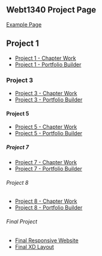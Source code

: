 ## Webt1340 Project Page

<a href="example/index.html">Example Page</a>
<h2>Project 1</h2>
<ul>
<li><a href="project1/project 1 campground icons.ai">Project 1 - Chapter Work </a></li>
<li><a href="project1/project 1 portfolio builder.ai">Project 1 - Portfolio Builder </a></li>
</ul>
<h3>Project 3</h3>
<ul>
<li><a href="project3/Project 3 Identity Packages Gabrielle Darnell.ai">Project 3 - Chapter Work </a></li>
<li><a href="project3/Portfolio Builder 3 Gabrielle Darnell.ai">Project 3 - Portfolio Builder </a></li>
</ul>
<h4>Project 5</h4>
<ul>
<li><a href="project5/Project 5 Chapter Work Gabrielle Darnell.ai">Project 5 - Chapter Work </a></li>
<li><a href="project5/Project 5 Portfolio Builder Gabrielle Darnell.ai">Project 5 - Portfolio Builder </a></li>
</ul>
<h5>Project 7</h5>
<ul>
<li><a href="project7/Project 7 Chapter Work.ai">Project 7 - Chapter Work </a></li>
<li><a href="project7/Project 7 Portfolio Builder.ai">Project 7 - Portfolio Builder </a></li>
</ul>
<h6>Project 8</h6>
<ul>
<li><a href="project8/Project 8 Chapter Work.ai">Project 8 - Chapter Work </a></li>
<li><a href="project8/Project 8 Portfolio Builder.ai">Project 8 - Portfolio Builder </a></li>
</ul>
<h6>Final Project</h6>
<ul>
<li><a href="webt1340/finalwebsite">Final Responsive Website </a></li>
<li><a href="webt1340/finalxd.xd">Final XD Layout </a></li>
</ul>
